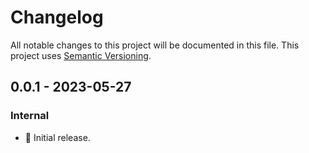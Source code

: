 # Changelog

All notable changes to this project will be documented in this file.
This project uses [Semantic Versioning](https://semver.org/spec/v2.0.0.html).

## 0.0.1 - 2023-05-27

### Internal

- 🎉 Initial release.

[0.0.1]: https://github.com/sunsided/arraysetcell/releases/tag/0.0.1
